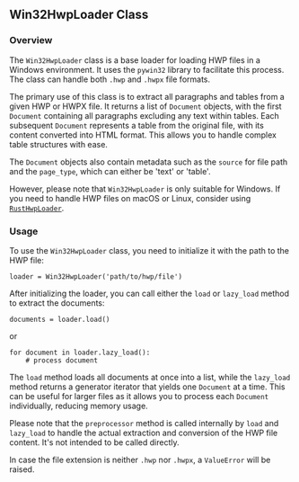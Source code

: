 ## Win32HwpLoader Class

### Overview

The `Win32HwpLoader` class is a base loader for loading HWP files in a Windows environment. It uses the `pywin32` library to facilitate this process. The class can handle both `.hwp` and `.hwpx` file formats.

The primary use of this class is to extract all paragraphs and tables from a given HWP or HWPX file. It returns a list of `Document` objects, with the first `Document` containing all paragraphs excluding any text within tables. 
Each subsequent `Document` represents a table from the original file, with its content converted into HTML format. This allows you to handle complex table structures with ease.

The `Document` objects also contain metadata such as the `source` for file path and the `page_type`, which can either be 'text' or 'table'.

However, please note that `Win32HwpLoader` is only suitable for Windows. If you need to handle HWP files on macOS or Linux, consider using [`RustHwpLoader`](./rust-hwp-loader.md).

### Usage

To use the `Win32HwpLoader` class, you need to initialize it with the path to the HWP file:

```python3
loader = Win32HwpLoader('path/to/hwp/file')
```

After initializing the loader, you can call either the `load` or `lazy_load` method to extract the documents:

```python3
documents = loader.load()
```

or

```python3
for document in loader.lazy_load():
    # process document
```

The `load` method loads all documents at once into a list, while the `lazy_load` method returns a generator iterator that yields one `Document` at a time. 
This can be useful for larger files as it allows you to process each `Document` individually, reducing memory usage.

Please note that the `preprocessor` method is called internally by `load` and `lazy_load` to handle the actual extraction and conversion of the HWP file content. It's not intended to be called directly.

In case the file extension is neither `.hwp` nor `.hwpx`, a `ValueError` will be raised.
